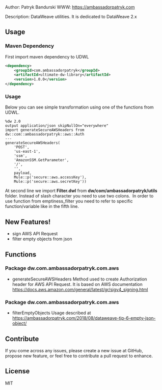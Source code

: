 Author: Patryk Bandurski
WWW: https://ambassadorpatryk.com

Description:
DataWeave utilities. It is dedicated to DataWeave 2.x

## Usage
### Maven Dependency
First import maven dependency to UDWL
```xml
<dependency>
	<groupId>com.ambassadorpatryk</groupId>
	<artifactId>ultimate-dw-library</artifactId>
	<version>1.0.0</version>
</dependency>
```
### Usage
Below you can see simple transformation using one of the functions from UDWL.
```
%dw 2.0
output application/json skipNullOn="everywhere"
import generateSecureAWSHeaders from dw::com::ambassadorpatryk::aws::Auth
---
generateSecureAWSHeaders(
	'POST', 
	'us-east-1', 
	'ssm',
	'AmazonSSM.GetParameter', 
	'/', 
	'', 
	payload, 
	Mule::p('secure::aws.accessKey'), 
	Mule::p('secure::aws.secretKey'))

```
At second line we import **Filter.dwl** from **dw/com/ambassadorpatryk/utils** folder. Instead of slash character you need to use two colons.  In order to use function from emptiness_filter you need to refer to specific function/variable like in the fifth line.
## New Features!
  - sign AWS API Request
  - filter empty objects from json
 
## Functions

### Package dw.com.ambassadorpatryk.com.aws
  - generateSecureAWSHeaders
  Method used to create Authorization header for AWS API Request. It is based on AWS documentation https://docs.aws.amazon.com/general/latest/gr/sigv4_signing.html 

### Package dw.com.ambassadorpatryk.com.aws
  - filterEmptyObjects
  Usage described at https://ambassadorpatryk.com/2018/08/dataweave-tip-6-empty-json-object/
 
## Contribute
If you come across any issues, please create a new issue at GitHub, propose new feature, or feel free to contribute a pull request to enhance.
## License
MIT